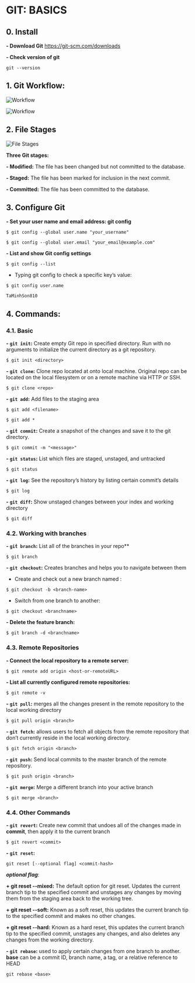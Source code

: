 # GIT: BASICS

## 0. Install

**- Download Git** https://git-scm.com/downloads

**- Check version of git**

```git --version```

## 1. Git Workflow:

![Workflow](https://i.redd.it/nm1w0gnf2zh11.png)

![Workflow](https://www.toolsqa.com/gallery/Git/4%20Git%20Life%20Cycle.png)

## 2. File Stages

![File Stages](https://i.stack.imgur.com/slaGB.png)


**Three Git stages:**

**- Modified:** The file has been changed but not committed to the database.

**- Staged:** The file has been marked for inclusion in the next commit.

**- Committed:** The file has been committed to the database.

## 3. Configure Git

**- Set your user name and email address: git config**

```$ git config --global user.name "your_username"```

```$ git config --global user.email "your_email@example.com"```

**- List and show Git config settings**

```$ git config --list```

+ Typing git config <key> to check a specific key’s value:
  
```$ git config user.name```
  
```TaMinhSon810```

## 4. Commands:

### 4.1. Basic

**- ```git init```:** Create empty Git repo in specified directory. Run with no arguments to initialize the current directory as a git repository.

```$ git init <directory>```
  
**- ```git clone```:** Clone repo located at <repo> onto local machine. Original repo can be located on the local filesystem or on a remote machine via HTTP or SSH.

```$ git clone <repo>```
  
**- ```git add```:**  Add files to the staging area
  
```$ git add <filename>```
  
```$ git add *```
  
**- ```gỉt commit```:** Create a snapshot of the changes and save it to the git directory.
  
```$ git commit -m "<message>"```
  
**- ```git status```:** List which files are staged, unstaged, and untracked
  
```$ git status```
  
**- ```git log```:** See the repository’s history by listing certain commit’s details
 
```$ git log```
  
**- ```git diff```:** Show unstaged changes between your index and working directory 
  
```$ git diff```
  
### 4.2. Working with branches
  
**- ```gỉt branch```:** List all of the branches in your repo**

```$ git branch```
  
**- ```git checkout```:** Creates branches and helps you to navigate between them
  
+ Create and check out a new branch named <branch>:
  
```$ git checkout -b <branch-name>```
  
+ Switch from one branch to another:
  
```$ git checkout <branchname>```
  
**- Delete the feature branch:**

```$ git branch -d <branchname>```
  
 ### 4.3. Remote Repositories
  
**- Connect the local repository to a remote server:**
  
```$ git remote add origin <host-or-remoteURL>```
 
**- List all currently configured remote repositories:**
  
```$ git remote -v```
  
**- ```git pull```:** merges all the changes present in the remote repository to the local working directory
  
```$ git pull origin <branch>```

**- ```git fetch```:** allows users to fetch all objects from the remote repository that don’t currently reside in the local working directory.

```$ git fetch origin <branch>```
 
**- ```git push```:** Send local commits to the master branch of the remote repository.
  
```$ git push origin <branch>```
  
**- ```git merge```:** Merge a different branch into your active branch
  
```$ git merge <branch>```

### 4.4. Other Commands

**- ```git revert```:** Create new commit that undoes all of the changes made in **commit**, then apply it to the current branch

```$ git revert <commit>```

**- ```git reset```:**

```git reset [--optional flag] <commit-hash> ```

***optional flag***:

**+ git reset --mixed:** The default option for git reset. Updates the current branch tip to the specified commit and unstages any changes by moving them from the staging area back to the working tree.

**+ git reset --soft:** Known as a soft reset, this updates the current branch tip to the specified commit and makes no other changes.

**+ git reset --hard:** Known as a hard reset, this updates the current branch tip to the specified commit, unstages any changes, and also deletes any changes from the working directory.


**- ```git rebase```:** used to apply certain changes from one branch to another. **base** can be a commit ID, branch name, a tag, or a relative reference to HEAD

```git rebase <base>```
  



  


